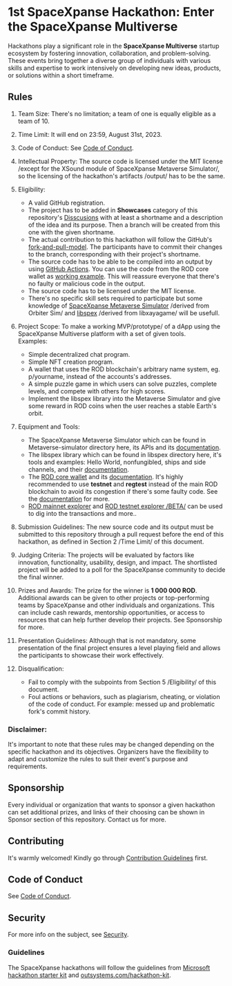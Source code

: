# 1st SpaceXpanse Hackathon: Enter the SpaceXpanse Multiverse
Hackathons play a significant role in the **SpaceXpanse Multiverse** startup ecosystem by fostering innovation, collaboration, and problem-solving. These events bring together a diverse group of individuals with various skills and expertise to work intensively on developing new ideas, products, or solutions within a short timeframe.  

## Rules

1. Team Size: There's no limitation; a team of one is equally eligible as a team of 10.

2. Time Limit: It will end on 23:59, August 31st, 2023.

3. Code of Conduct: See [Code of Conduct](CODE-OF-CONDUCT.md).

4. Intellectual Property: The source code is licensed under the MIT license /except for the XSound module of SpaceXpanse Metaverse Simulator/, so the licensing of the hackathon's artifacts /output/ has to be the same.

5. Eligibility: 
   - A valid GitHub registration.
   - The project has to be added in **Showcases** category of this repository's [Disscusions](https://github.com/SpaceXpanse/Hackathon-starter-kit/discussions/categories/showcases) with at least a shortname and a description of the idea and its purpose. Then a branch will be created from this one with the given shortname.
   - The actual contribution to this hackathon will follow the GitHub's [fork-and-pull-model](https://docs.github.com/en/pull-requests/collaborating-with-pull-requests/getting-started/about-collaborative-development-models#fork-and-pull-model). The participants have to commit their changes to the branch, corresponding with their project's shortname.
   - The source code has to be able to be compiled into an output by using [GitHub Actions](https://github.com/features/actions). You can use the code from the ROD core wallet as [working example](https://github.com/SpaceXpanse/rod-core-wallet/blob/0.6.8/.github/workflows/build-ubuntu20-macos11.yml). This will reassure everyone that there's no faulty or malicious code in the output.
   - The source code has to be licensed under the MIT license.
   - There's no specific skill sets required to participate but some knowledge of [SpaceXpanse Metaverse Simulator](https://github.com/SpaceXpanse/Metaverse) /derived from Orbiter Sim/ and [libspex](https://github.com/SpaceXpanse/libspex) /derived from libxayagame/ will be usefull.

7. Project Scope: To make a working MVP/prototype/ of a dApp using the SpaceXpanse Multiverse platform with a set of given tools.  
   Examples:
   - Simple decentralized chat program.
   - Simple NFT creation program.
   - A wallet that uses the ROD blockchain's arbitrary name system, eg. p/yourname, instead of the accounts's addresses.
   - A simple puzzle game in which users can solve puzzles, complete levels, and compete with others for high scores.
   - Implement the libspex library into the Metaverse Simulator and give some reward in ROD coins when the user reaches a stable Earth's orbit.

8. Equipment and Tools:
   - The SpaceXpanse Metaverse Simulator which can be found in Metaverse-simulator directory here, its APIs and its [documentation](https://github.com/SpaceXpanse/Metaverse/wiki).
   - The libspex library which can be found in libspex directory here, it's tools and examples: Hello World, nonfungibled, ships and side channels, and their [documentation](https://github.com/SpaceXpanse/Documentation/wiki).
   - The [ROD core wallet](https://github.com/SpaceXpanse/rod-core-wallet/tree/0.6.8) and its [documentation](https://github.com/SpaceXpanse/Documentation/wiki). It's highly recommended to use **testnet** and **regtest** instead of the main ROD blockchain to avoid its congestion if there's some faulty code. See the [documentation](https://github.com/SpaceXpanse/Documentation/wiki) for more.   
   - [ROD mainnet explorer](http://explorer1.rod.spacexpanse.org:3001/) and [ROD testnet explorer /BETA/](http://explorer.rod.spacexpanse.org:3002/blocks) can be used to dig into the transactions and more.. 

9. Submission Guidelines: The new source code and its output must be submitted to this repository through a pull request before the end of this hackathon, as defined in Section 2 /Time Limit/ of this document.

10. Judging Criteria: The projects will be evaluated by factors like innovation, functionality, usability, design, and impact. The shortlisted project will be added to a poll for the SpaceXpanse community to decide the final winner.

11. Prizes and Awards: The prize for the winner is **1 000 000 ROD**. Additional awards can be given to other projects or top-performing teams by SpaceXpanse and other individuals and organizations. This can include cash rewards, mentorship opportunities, or access to resources that can help further develop their projects.  See Sponsorship for more.

12. Presentation Guidelines: Although that is not mandatory, some presentation of the final project ensures a level playing field and allows the participants to showcase their work effectively.

13. Disqualification:
    - Fail to comply with the subpoints from Section 5 /Eligibility/ of this document.
    - Foul actions or behaviors, such as plagiarism, cheating, or violation of the code of conduct. For example: messed up and problematic fork's commit history.

### Disclaimer: 
It's important to note that these rules may be changed depending on the specific hackathon and its objectives. Organizers have the flexibility to adapt and customize the rules to suit their event's purpose and requirements. 

## Sponsorship 
Every individual or organization that wants to sponsor a given hackathon can set additional prizes, and links of their choosing can be shown in Sponsor section of this repository. Contact us for more.

## Contributing

It's warmly welcomed! Kindly go through [Contribution Guidelines](CONTRIBUTING.md) first.

## Code of Conduct

See [Code of Conduct](CODE-OF-CONDUCT.md).

## Security

For more info on the subject, see [Security](SECURITY.md).

### Guidelines
The SpaceXpanse hackathons will follow the guidelines from [Microsoft hackathon starter kit](https://microsoft.github.io/hackathon-starter-kit/) and [outsystems.com/hackathon-kit](https://www.outsystems.com/hackathon-kit/).
